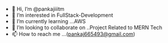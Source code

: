 - 👋 Hi, I’m @pankajiiitm
- 👀 I’m interested in FullStack-Development
- 🌱 I’m currently learning ...AWS
- 💞️ I’m looking to collaborate on ..Project Related to MERN Tech
- 📫 How to reach me ...(pankaj665493@gmail.com)

<!---
pankajiiitm/pankajiiitm is a ✨ special ✨ repository because its `README.md` (this file) appears on your GitHub profile.
You can click the Preview link to take a look at your changes.
--->

